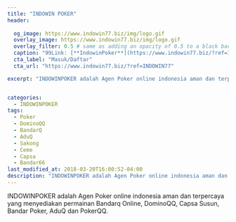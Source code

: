 ```yaml
---
title: "INDOWIN POKER"
header:
  
  og_image: https://www.indowin77.biz/img/logo.gif
  overlay_image: https://www.indowin77.biz/img/logo.gif
  overlay_filter: 0.5 # same as adding an opacity of 0.5 to a black background
  caption: "99Link: [**IndowinPoker**](https://www.indowin77.biz/?ref=INDOWIN77)"
  cta_label: "Masuk/Daftar"
  cta_url: "https://www.indowin77.biz/?ref=INDOWIN77"

excerpt: "INDOWINPOKER adalah Agen Poker online indonesia aman dan terpercaya yang menyediakan permainan Bandarq Online, DominoQQ, Capsa Susun, Bandar Poker, AduQ dan PokerQQ."


categories:
  - INDOWINPOKER
tags:
  - Poker
  - DominoQQ
  - BandarQ
  - AduQ
  - Sakong
  - Ceme
  - Capsa
  - Bandar66
last_modified_at: 2018-03-20T16:00:52-04:00
description: "INDOWINPOKER adalah Agen Poker online indonesia aman dan terpercaya yang menyediakan permainan Bandarq Online, DominoQQ, Capsa Susun, Bandar Poker, AduQ dan PokerQQ."
---
```

INDOWINPOKER adalah Agen Poker online indonesia aman dan terpercaya yang menyediakan permainan Bandarq Online, DominoQQ, Capsa Susun, Bandar Poker, AduQ dan PokerQQ.
